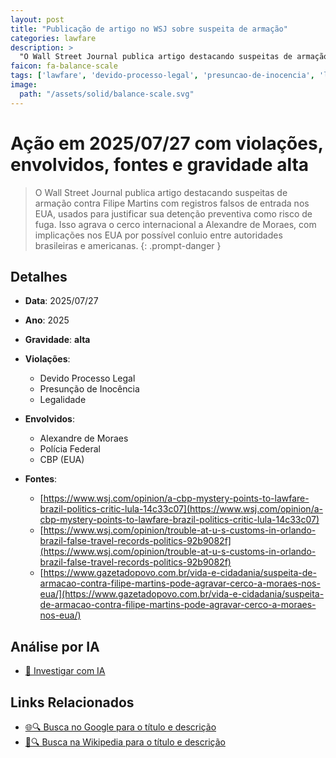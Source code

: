 ```yaml
---
layout: post
title: "Publicação de artigo no WSJ sobre suspeita de armação"
categories: lawfare
description: > 
  "O Wall Street Journal publica artigo destacando suspeitas de armação contra Filipe Martins com registros falsos de entrada nos EUA, usados para justificar sua detenção preventiva como risco de fuga. Isso agrava o cerco internacional a Alexandre de Moraes, com implicações nos EUA por possível conluio entre autoridades brasileiras e americanas."
faicon: fa-balance-scale
tags: ['lawfare', 'devido-processo-legal', 'presuncao-de-inocencia', 'legalidade', 'alexandre-de-moraes', 'policia-federal', 'cbp-eua', 'gravidade-alta', 'filipe-martins', 'armacao', 'registros-falsos', 'eua']
image:
  path: "/assets/solid/balance-scale.svg"
---
```


# Ação em 2025/07/27 com violações, envolvidos, fontes e gravidade alta

> O Wall Street Journal publica artigo destacando suspeitas de armação contra Filipe Martins com registros falsos de entrada nos EUA, usados para justificar sua detenção preventiva como risco de fuga. Isso agrava o cerco internacional a Alexandre de Moraes, com implicações nos EUA por possível conluio entre autoridades brasileiras e americanas.
{: .prompt-danger }

## Detalhes
- **Data**: 2025/07/27
- **Ano**: 2025
- **Gravidade**: **alta** <i class="fas fa-balance-scale"></i>

- **Violações**:
  - Devido Processo Legal
  - Presunção de Inocência
  - Legalidade
- **Envolvidos**:
  - Alexandre de Moraes
  - Polícia Federal
  - CBP (EUA)
- **Fontes**:
  - [https://www.wsj.com/opinion/a-cbp-mystery-points-to-lawfare-brazil-politics-critic-lula-14c33c07](https://www.wsj.com/opinion/a-cbp-mystery-points-to-lawfare-brazil-politics-critic-lula-14c33c07)
  - [https://www.wsj.com/opinion/trouble-at-u-s-customs-in-orlando-brazil-false-travel-records-politics-92b9082f](https://www.wsj.com/opinion/trouble-at-u-s-customs-in-orlando-brazil-false-travel-records-politics-92b9082f)
  - [https://www.gazetadopovo.com.br/vida-e-cidadania/suspeita-de-armacao-contra-filipe-martins-pode-agravar-cerco-a-moraes-nos-eua/](https://www.gazetadopovo.com.br/vida-e-cidadania/suspeita-de-armacao-contra-filipe-martins-pode-agravar-cerco-a-moraes-nos-eua/)

## Análise por IA
- [🤖 Investigar com IA](https://www.perplexity.ai/search?q=%20Publica%C3%A7%C3%A3o%20de%20artigo%20no%20WSJ%20sobre%20suspeita%20de%20arma%C3%A7%C3%A3o%20O%20Wall%20Street%20Journal%20publica%20artigo%20destacando%20suspeitas%20de%20arma%C3%A7%C3%A3o%20contra%20Filipe%20Martins%20com%20registros%20falsos%20de%20entrada%20nos%20EUA%2C%20usados%20para%20justificar%20sua%20deten%C3%A7%C3%A3o%20preventiva%20como%20risco%20de%20fuga.%20Isso%20agrava%20o%20cerco%20internacional%20a%20Alexandre%20de%20Moraes%2C%20com%20implica%C3%A7%C3%B5es%20nos%20EUA%20por%20poss%C3%ADvel%20conluio%20entre%20autoridades%20brasileiras%20e%20americanas.%20Devido%20Processo%20Legal%20Presun%C3%A7%C3%A3o%20de%20Inoc%C3%AAncia%20Legalidade%202025%20gravidade%20alta)

## Links Relacionados
- [🌐🔍 Busca no Google para o título e descrição](https://www.google.com/search?q=%20Publica%C3%A7%C3%A3o%20de%20artigo%20no%20WSJ%20sobre%20suspeita%20de%20arma%C3%A7%C3%A3o%20O%20Wall%20Street%20Journal%20publica%20artigo%20destacando%20suspeitas%20de%20arma%C3%A7%C3%A3o%20contra%20Filipe%20Martins%20com%20registros%20falsos%20de%20entrada%20nos%20EUA%2C%20usados%20para%20justificar%20sua%20deten%C3%A7%C3%A3o%20preventiva%20como%20risco%20de%20fuga.%20Isso%20agrava%20o%20cerco%20internacional%20a%20Alexandre%20de%20Moraes%2C%20com%20implica%C3%A7%C3%B5es%20nos%20EUA%20por%20poss%C3%ADvel%20conluio%20entre%20autoridades%20brasileiras%20e%20americanas.%20Devido%20Processo%20Legal%20Presun%C3%A7%C3%A3o%20de%20Inoc%C3%AAncia%20Legalidade%202025%20gravidade%20alta)
- [📖🔍 Busca na Wikipedia para o título e descrição](https://pt.wikipedia.org/w/index.php?search=%20Publica%C3%A7%C3%A3o%20de%20artigo%20no%20WSJ%20sobre%20suspeita%20de%20arma%C3%A7%C3%A3o%20O%20Wall%20Street%20Journal%20publica%20artigo%20destacando%20suspeitas%20de%20arma%C3%A7%C3%A3o%20contra%20Filipe%20Martins%20com%20registros%20falsos%20de%20entrada%20nos%20EUA%2C%20usados%20para%20justificar%20sua%20deten%C3%A7%C3%A3o%20preventiva%20como%20risco%20de%20fuga.%20Isso%20agrava%20o%20cerco%20internacional%20a%20Alexandre%20de%20Moraes%2C%20com%20implica%C3%A7%C3%B5es%20nos%20EUA%20por%20poss%C3%ADvel%20conluio%20entre%20autoridades%20brasileiras%20e%20americanas.%20Devido%20Processo%20Legal%20Presun%C3%A7%C3%A3o%20de%20Inoc%C3%AAncia%20Legalidade%202025%20gravidade%20alta)

